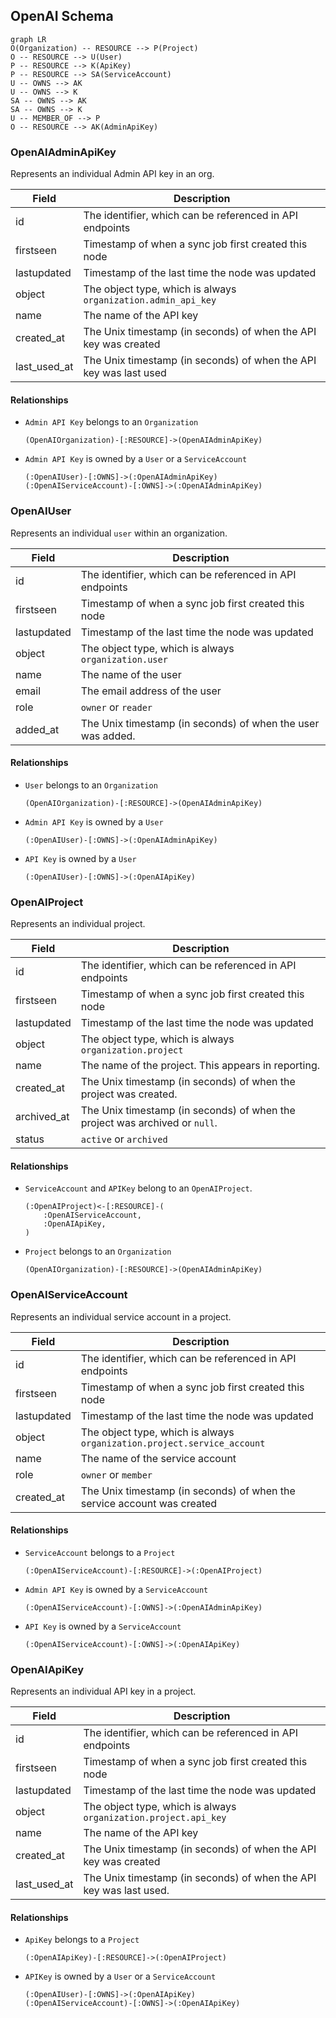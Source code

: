 ## OpenAI Schema

```mermaid
graph LR
O(Organization) -- RESOURCE --> P(Project)
O -- RESOURCE --> U(User)
P -- RESOURCE --> K(ApiKey)
P -- RESOURCE --> SA(ServiceAccount)
U -- OWNS --> AK
U -- OWNS --> K
SA -- OWNS --> AK
SA -- OWNS --> K
U -- MEMBER_OF --> P
O -- RESOURCE --> AK(AdminApiKey)
```


### OpenAIAdminApiKey

Represents an individual Admin API key in an org.

| Field | Description |
|-------|-------------|
| id | The identifier, which can be referenced in API endpoints |
| firstseen| Timestamp of when a sync job first created this node  |
| lastupdated |  Timestamp of the last time the node was updated |
| object | The object type, which is always `organization.admin_api_key` |
| name | The name of the API key |
| created_at | The Unix timestamp (in seconds) of when the API key was created |
| last_used_at | The Unix timestamp (in seconds) of when the API key was last used |


#### Relationships
- `Admin API Key` belongs to an `Organization`
    ```
    (OpenAIOrganization)-[:RESOURCE]->(OpenAIAdminApiKey)
    ```
- `Admin API Key` is owned by a `User` or a `ServiceAccount`
    ```
    (:OpenAIUser)-[:OWNS]->(:OpenAIAdminApiKey)
    (:OpenAIServiceAccount)-[:OWNS]->(:OpenAIAdminApiKey)
    ```

### OpenAIUser

Represents an individual `user` within an organization.

| Field | Description |
|-------|-------------|
| id | The identifier, which can be referenced in API endpoints |
| firstseen| Timestamp of when a sync job first created this node  |
| lastupdated |  Timestamp of the last time the node was updated |
| object | The object type, which is always `organization.user` |
| name | The name of the user |
| email | The email address of the user |
| role | `owner` or `reader` |
| added_at | The Unix timestamp (in seconds) of when the user was added. |

#### Relationships
- `User` belongs to an `Organization`
    ```
    (OpenAIOrganization)-[:RESOURCE]->(OpenAIAdminApiKey)
    ```
- `Admin API Key` is owned by a `User`
    ```
    (:OpenAIUser)-[:OWNS]->(:OpenAIAdminApiKey)
    ```
- `API Key` is owned by a `User`
    ```
    (:OpenAIUser)-[:OWNS]->(:OpenAIApiKey)
    ```



### OpenAIProject

Represents an individual project.

| Field | Description |
|-------|-------------|
| id | The identifier, which can be referenced in API endpoints |
| firstseen| Timestamp of when a sync job first created this node  |
| lastupdated |  Timestamp of the last time the node was updated |
| object | The object type, which is always `organization.project` |
| name | The name of the project. This appears in reporting. |
| created_at | The Unix timestamp (in seconds) of when the project was created. |
| archived_at | The Unix timestamp (in seconds) of when the project was archived or `null`. |
| status | `active` or `archived` |

#### Relationships
-  `ServiceAccount` and `APIKey` belong to an `OpenAIProject`.
    ```
    (:OpenAIProject)<-[:RESOURCE]-(
        :OpenAIServiceAccount,
        :OpenAIApiKey,
    )
    ```
- `Project` belongs to an `Organization`
    ```
    (OpenAIOrganization)-[:RESOURCE]->(OpenAIAdminApiKey)
    ```

### OpenAIServiceAccount

Represents an individual service account in a project.

| Field | Description |
|-------|-------------|
| id | The identifier, which can be referenced in API endpoints |
| firstseen| Timestamp of when a sync job first created this node  |
| lastupdated |  Timestamp of the last time the node was updated |
| object | The object type, which is always `organization.project.service_account` |
| name | The name of the service account |
| role | `owner` or `member` |
| created_at | The Unix timestamp (in seconds) of when the service account was created |

#### Relationships
- `ServiceAccount` belongs to a `Project`
    ```
    (:OpenAIServiceAccount)-[:RESOURCE]->(:OpenAIProject)
    ```
- `Admin API Key` is owned by a `ServiceAccount`
    ```
    (:OpenAIServiceAccount)-[:OWNS]->(:OpenAIAdminApiKey)
    ```
- `API Key` is owned by a `ServiceAccount`
    ```
    (:OpenAIServiceAccount)-[:OWNS]->(:OpenAIApiKey)
    ```


### OpenAIApiKey

Represents an individual API key in a project.

| Field | Description |
|-------|-------------|
| id | The identifier, which can be referenced in API endpoints |
| firstseen| Timestamp of when a sync job first created this node  |
| lastupdated |  Timestamp of the last time the node was updated |
| object | The object type, which is always `organization.project.api_key` |
| name | The name of the API key |
| created_at | The Unix timestamp (in seconds) of when the API key was created |
| last_used_at | The Unix timestamp (in seconds) of when the API key was last used. |


#### Relationships
- `ApiKey` belongs to a `Project`
    ```
    (:OpenAIApiKey)-[:RESOURCE]->(:OpenAIProject)
    ```
- `APIKey` is owned by a `User` or a `ServiceAccount`
    ```
    (:OpenAIUser)-[:OWNS]->(:OpenAIApiKey)
    (:OpenAIServiceAccount)-[:OWNS]->(:OpenAIApiKey)
    ```
